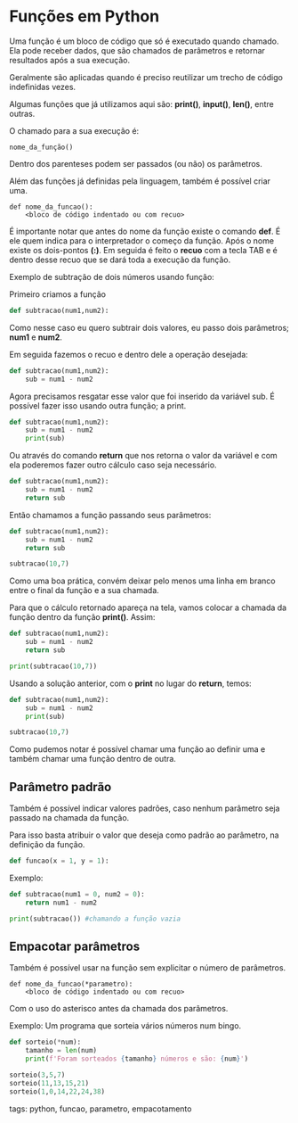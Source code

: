 # Funções em Python

Uma função é um bloco de código que só é executado quando chamado. Ela pode receber dados, que são chamados de parâmetros e retornar resultados após a sua execução.

Geralmente são aplicadas quando é preciso reutilizar um trecho de código indefinidas vezes.

Algumas funções que já utilizamos aqui são: **print()**, **input()**, **len()**, entre outras.

O chamado para a sua execução é:

```
nome_da_função()
```

Dentro dos parenteses podem ser passados (ou não) os parâmetros.

Além das funções já definidas pela linguagem, também é possível criar uma.

```
def nome_da_funcao():
    <bloco de código indentado ou com recuo>
```

É importante notar que antes do nome da função existe o comando **def**. É ele quem indica para o interpretador o começo da função. Após o nome existe os dois-pontos **(:)**. Em seguida é feito o **recuo** com a tecla TAB e é dentro desse recuo que se dará toda a execução da função.

Exemplo de subtração de dois números usando função:

Primeiro criamos a função

```py
def subtracao(num1,num2):
```

Como nesse caso eu quero subtrair dois valores, eu passo dois parâmetros; **num1** e **num2**.

Em seguida fazemos o recuo e dentro dele a operação desejada:

```py
def subtracao(num1,num2):
    sub = num1 - num2
```

Agora precisamos resgatar esse valor que foi inserido da variável sub. É possível fazer isso usando outra função; a print.

```py
def subtracao(num1,num2):
    sub = num1 - num2
    print(sub)
```

Ou através do comando **return** que nos retorna o valor da variável e com ela poderemos fazer outro cálculo caso seja necessário.

```py
def subtracao(num1,num2):
    sub = num1 - num2
    return sub
```

Então chamamos a função passando seus parâmetros:

```py
def subtracao(num1,num2):
    sub = num1 - num2
    return sub

subtracao(10,7)
```

Como uma boa prática, convém deixar pelo menos uma linha em branco entre o final da função e a sua chamada.

Para que o cálculo retornado apareça na tela, vamos colocar a chamada da função dentro da função **print()**. Assim:

```py
def subtracao(num1,num2):
    sub = num1 - num2
    return sub

print(subtracao(10,7))
```

Usando a solução anterior, com o **print** no lugar do **return**, temos:

```py
def subtracao(num1,num2):
    sub = num1 - num2
    print(sub)

subtracao(10,7)
```

Como pudemos notar é possível chamar uma função ao definir uma e também chamar uma função dentro de outra.

## Parâmetro padrão

Também é possível indicar valores padrões, caso nenhum parâmetro seja passado na chamada da função.

Para isso basta atribuir o valor que deseja como padrão ao parâmetro, na definição da função.

```py
def funcao(x = 1, y = 1):
```

Exemplo:

```py
def subtracao(num1 = 0, num2 = 0):
    return num1 - num2

print(subtracao()) #chamando a função vazia
```

## Empacotar parâmetros

Também é possível usar na função sem explicitar o número de parâmetros.

```
def nome_da_funcao(*parametro):
    <bloco de código indentado ou com recuo>
```

Com o uso do asterisco antes da chamada dos parâmetros.

Exemplo: Um programa que sorteia vários números num bingo.

```py
def sorteio(*num):
    tamanho = len(num)
    print(f'Foram sorteados {tamanho} números e são: {num}')

sorteio(3,5,7)
sorteio(11,13,15,21)
sorteio(1,0,14,22,24,38)
```

tags: python, funcao, parametro, empacotamento
